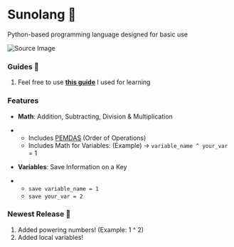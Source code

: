 # Sunolang 🐍
Python-based programming language designed for basic use

![Source Image](https://github.com/user-attachments/assets/089c2125-6608-4ec8-8209-036abc09d3a8)

### Guides 📖
1. Feel free to use **[this guide](https://www.youtube.com/watch?v=Eythq9848Fg&list=PLZQftyCk7_SdoVexSmwy_tBgs7P0b97yD)** I used for learning

### Features
* **Math**: Addition, Subtracting, Division & Multiplication
* * Includes [PEMDAS](https://en.wikipedia.org/wiki/Order_of_operations) (Order of Operations)
  * Includes Math for Variables: (Example) -> `variable_name ^ your_var` = 1

* **Variables**: Save Information on a Key
* * `save variable_name = 1`
  * `save your_var = 2`
 
### Newest Release 📃
1. Added powering numbers! (Example: 1 ^ 2)
2. Added local variables!
